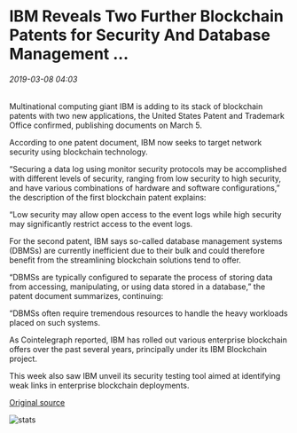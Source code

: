 # IBM Reveals Two Further Blockchain Patents for Security And Database Management ...

###### 2019-03-08 04:03

Multinational computing giant IBM is adding to its stack of blockchain patents with two new applications, the United States Patent and Trademark Office confirmed, publishing documents on March 5.

According to one patent document, IBM now seeks to target network security using blockchain technology.

“Securing a data log using monitor security protocols may be accomplished with different levels of security, ranging from low security to high security, and have various combinations of hardware and software configurations,” the description of the first blockchain patent explains:

“Low security may allow open access to the event logs while high security may significantly restrict access to the event logs.

For the second patent, IBM says so-called database management systems (DBMSs) are currently inefficient due to their bulk and could therefore benefit from the streamlining blockchain solutions tend to offer.

“DBMSs are typically configured to separate the process of storing data from accessing, manipulating, or using data stored in a database,” the patent document summarizes, continuing:

“DBMSs often require tremendous resources to handle the heavy workloads placed on such systems.

As Cointelegraph reported, IBM has rolled out various enterprise blockchain offers over the past several years, principally under its IBM Blockchain project.

This week also saw IBM unveil its security testing tool aimed at identifying weak links in enterprise blockchain deployments.

[Original source](https://cointelegraph.com/news/ibm-reveals-two-further-blockchain-patents-for-security-and-database-management)

![stats](https://c.statcounter.com/11760860/0/a89fa40b/1/ "stats")